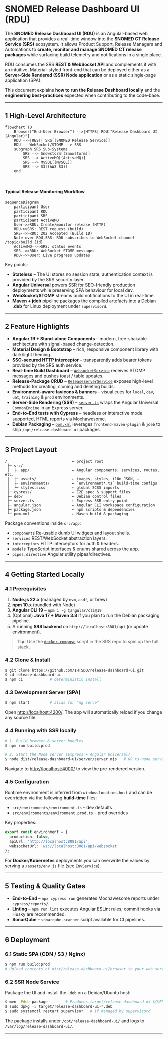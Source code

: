 # SNOMED Release Dashboard UI (RDU)

The **SNOMED Release Dashboard UI (RDU)** is an Angular-based web application that provides a real-time window into the **SNOMED CT Release Service (SRS)** ecosystem.  It allows Product Support, Release Managers and Automations to **create, monitor and manage SNOMED CT release packages** while surfacing build telemetry and notifications in a single place.  

RDU consumes the SRS **REST & WebSocket API** and complements it with an intuitive, Material-styled front-end that can be deployed either as a **Server-Side Rendered (SSR) Node application** or as a static single-page application (SPA).

This document explains **how to run the Release Dashboard locally** and the **engineering best-practices** expected when contributing to the code-base.

---

## 1  High-Level Architecture

```mermaid
flowchart TD
    Browser["End-User Browser"] -->|HTTPS| RDU["Release Dashboard UI (Angular)"]
    RDU -->|REST| SRS[(SNOMED Release Service)]
    RDU -- WebSocket/STOMP --> SRS
    subgraph SRS Sub-Systems
        SRS --> Snowstorm[(Snowstorm)]
        SRS --> ActiveMQ[(ActiveMQ)]
        SRS --> MySQL[(MySQL)]
        SRS --> S3[(AWS S3)]
    end
```

<br/>

#### Typical Release Monitoring Workflow

```mermaid
sequenceDiagram
    participant User
    participant RDU
    participant SRS
    participant ActiveMQ
    User->>RDU: Create/monitor release (HTTP)
    RDU->>SRS: REST request (build)
    SRS-->>RDU: 202 Accepted (Build ID)
    Note over RDU,SRS: RDU subscribes to WebSocket channel /topic/build.{id}
    ActiveMQ-->>SRS: status events
    SRS-->>RDU: WebSocket STOMP messages
    RDU-->>User: Live progress updates
```

Key points:
* **Stateless** – The UI stores no session state; authentication context is provided by the SRS security layer.
* **Angular Universal** powers SSR for SEO-friendly production deployments while preserving SPA behaviour for local dev.
* **WebSocket/STOMP** streams build notifications to the UI in real-time.
* **Maven + jdeb** pipeline packages the compiled artefacts into a Debian **.deb** for Linux deployment under `supervisord`.

---

## 2  Feature Highlights

* **Angular 19 + Stand-alone Components** – modern, tree-shakable architecture with signal-based change-detection.
* **Material Design & Bootstrap** – rich, responsive component library with dark/light theming.
* **SSO-secured HTTP interceptor** – transparently adds bearer tokens provided by the SRS auth service.
* **Real-time Build Dashboard** – [`WebsocketService`](./src/app/services/websocket/websocket.service.ts) receives STOMP messages and pushes toast / table updates.
* **Release-Package CRUD** – [`ReleaseServerService`](./src/app/services/releaseServer/release-server.service.ts) exposes high-level methods for creating, cloning and deleting builds.
* **Environment-aware favicons & banners** – visual cues for `local`, `dev`, `uat`, `training` & `prod` environments.
* **Server-Side Rendering (SSR)** – [`server.ts`](./server.ts) wraps the Angular Universal `CommonEngine` in an Express server.
* **End-to-End tests with Cypress** – headless or interactive mode supported, HTML reports via Mochawesome.
* **Debian Packaging** – [`pom.xml`](./pom.xml) leverages `frontend-maven-plugin` & `jdeb` to ship `/opt/release-dashboard-ui` packages.

---

## 3  Project Layout

```
/                             ← project root
 ├─ src/
 │  ├─ app/                   ← Angular components, services, routes, etc.
 │  ├─ assets/                ← images, styles, i18n JSON, …
 │  ├─ environments/          ← `environment*.ts` build-time configs
 │  └─ styles.scss            ← global SCSS imports
 ├─ cypress/                  ← E2E spec & support files
 ├─ deb/                      ← Debian control files
 ├─ server.ts                 ← Express SSR entry-point
 ├─ angular.json              ← Angular CLI workspace configuration
 ├─ package.json              ← npm scripts & dependencies
 └─ pom.xml                   ← Maven build & packaging
```

Package conventions inside `src/app`:
* `components`        Re-usable dumb UI widgets and layout shells.
* `services`          REST/WebSocket abstraction layers.
* `interceptors`      HTTP interceptors for auth & headers.
* `models`            TypeScript interfaces & enums shared across the app.
* `pipes`, `directive` Angular utility pipes/directives.

---

## 4  Getting Started Locally

### 4.1  Prerequisites

1. **Node.js 22.x** (managed by `nvm`, `asdf`, or brew)
2. **npm 10.x** (bundled with Node)
3. **Angular CLI 19** – `npm i -g @angular/cli@19`
4. (Optional) **Java 17 + Maven 3.8** if you plan to run the Debian packaging pipeline.
5. A running **SRS backend** on `http://localhost:8081/api` (or update environment).

> **Tip:** Use the [`docker-compose`](https://github.com/IHTSDO/snomed-release-service) script in the SRS repo to spin up the full stack.

### 4.2  Clone & Install

```bash
$ git clone https://github.com/IHTSDO/release-dashboard-ui.git
$ cd release-dashboard-ui
$ npm ci            # deterministic install
```

### 4.3  Development Server (SPA)

```bash
$ npm start         # alias for "ng serve"
```

Open <http://localhost:4200/>.  The app will automatically reload if you change any source file.

### 4.4  Running with SSR locally

```bash
# 1. Build browser & server bundles
$ npm run build:prod

# 2. Start the Node server (Express + Angular Universal)
$ node dist/release-dashboard-ui/server/server.mjs   # OR ts-node server.ts
```

Navigate to <http://localhost:4000/> to view the pre-rendered version.

### 4.5  Configuration

Runtime environment is inferred from `window.location.host` and can be overridden via the following **build-time** files:

* `src/environments/environment.ts` – dev defaults
* `src/environments/environment.prod.ts` – prod overrides

Key properties:
```ts
export const environment = {
  production: false,
  apiUrl: 'http://localhost:8081/api',
  websocketUrl: 'ws://localhost:8081/api/websocket'
};
```

For **Docker/Kubernetes** deployments you can overwrite the values by serving a `/assets/env.js` file (see `EnvService`).

---

## 5  Testing & Quality Gates

* **End-to-End** – `npx cypress run` generates Mochawesome reports under `cypress/reports/`.
* **Linting** – `npm run lint` executes Angular ESLint rules; commit hooks via Husky are recommended.
* **SonarQube** – `sonarqube-scanner` script available for CI pipelines.

---

## 6  Deployment

### 6.1  Static SPA (CDN / S3 / Nginx)

```bash
$ npm run build:prod
# Upload contents of dist/release-dashboard-ui/browser to your web server or CDN.
```

### 6.2  SSR Node Service

Package the UI and install the `.deb` on a Debian/Ubuntu host:

```bash
$ mvn -Pdeb package        # Produces target/release-dashboard-ui-${VERSION}-all.deb
$ sudo dpkg -i target/release-dashboard-ui-*.deb
$ sudo systemctl restart supervisor   # if managed by supervisord
```

The package installs under `/opt/release-dashboard-ui/` and logs to `/var/log/release-dashboard-ui/`.

---
